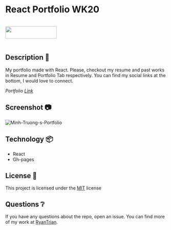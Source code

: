 # React Portfolio WK20

<br>
<img width=160, height=38 src="https://img.shields.io/badge/license-MIT-important">
<br>
<br>

## Description 📃

My portfolio made with React. Please, checkout my resume and past works in Resume and Portfolio Tab respectively. You can find my social links at the bottom, I would love to connect.

*Portfolio [Link](https://ryantrian.github.io/React-Portfolio-WK20/)*

## Screenshot 📷

![Minh-Truong-s-Portfolio](https://user-images.githubusercontent.com/82792300/215894754-f68d83f8-ce4b-41b6-997b-5ce69893341f.png)

## Technology 📦

- React
- Gh-pages
  
## License 🔑

This project is licensed under the [MIT](LICENSE) license

## Questions ❔

If you have any questions about the repo, open an issue. 
You can find more of my work at [RyanTrian](https://github.com/RyanTrian).
